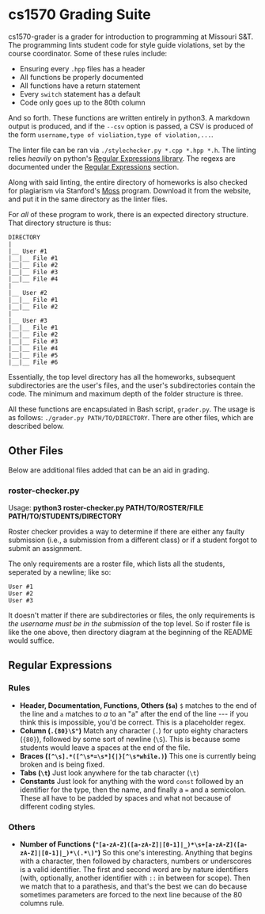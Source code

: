 # cs1570 Grading Suite
cs1570-grader is a grader for introduction to programming at Missouri S&T. The programming lints student code for style guide violations, set by the course coordinator. Some of these rules include:

- Ensuring every `.hpp` files has a header
- All functions be properly documented
- All functions have a return statement
- Every `switch` statement has a default
- Code only goes up to the 80th column

And so forth. These functions are written entirely in python3. A markdown output is produced, and if the `--csv` option is passed, a CSV is produced of the form `username,type of violiation,type of violation,...`.

The linter file can be ran via `./stylechecker.py *.cpp *.hpp *.h`. The linting relies *heavily* on python's [Regular Expressions library](https://docs.python.org/2/library/re.html). The regexs are documented under the [Regular Expressions](#regular-expressions) section.

Along with said linting, the entire directory of homeworks is also checked for plagiarism via Stanford's [Moss](https://theory.stanford.edu/~aiken/moss/) program. Download it from the website, and put it in the same directory as the linter files.

For *all* of these program to work, there is an expected directory structure. That directory structure is thus:

````
DIRECTORY
|
|__ User #1
|__|__ File #1
|__|__ File #2
|__|__ File #3
|__|__ File #4
|
|__ User #2
|__|__ File #1
|__|__ File #2
|
|__ User #3
|__|__ File #1
|__|__ File #2
|__|__ File #3
|__|__ File #4
|__|__ File #5
|__|__ File #6
````

Essentially, the top level directory has all the homeworks, subsequent subdirectories are the user's files, and the user's subdirectories contain the code. The minimum and maximum depth of the folder structure is three.

All these functions are encapsulated in Bash script, `grader.py`. The usage is as follows: `./grader.py PATH/TO/DIRECTORY`. There are other files, which are described below.

## Other Files
Below are additional files added that can be an aid in grading.

### roster-checker.py
Usage: **python3 roster-checker.py PATH/TO/ROSTER/FILE PATH/TO/STUDENTS/DIRECTORY**

Roster checker provides a way to determine if there are either any faulty submission (i.e., a submission from a different class) or if a student forgot to submit an assignment.

The only requirements are a roster file, which lists all the students, seperated by a newline; like so:

````
User #1
User #2
User #3
````

It doesn't matter if there are subdirectories or files, the only requirements is *the username must be in the submission* of the top level. So if roster file is like the one above, then directory diagram at the beginning of the README would suffice.

## Regular Expressions
### Rules
- **Header, Documentation, Functions, Others (`$a`)** `$` matches to the end of the line and `a` matches to *a* to an "a" after the end of the line --- if you think this is impossible, you'd be correct. This is a placeholder regex.
- **Column (`.{80}\S"`)** Match any character (`.`) for upto eighty characters (`{80}`), followed by some sort of newline (`\S`). This is because some students would leave a spaces at the end of the file.
- **Braces (`[^\s].*([^\s*=\s*]{|}[^\s*while.)`)**  This one is currently being broken and is being fixed.
- **Tabs (`\t`)** Just look anywhere for the tab character (`\t`)
- **Constants** Just look for anything with the word `const` followed by an identifier for the type, then the name, and finally a `=` and a semicolon. These all have to be padded by spaces and what not because of different coding styles.

### Others
- **Number of Functions (`"[a-zA-Z]([a-zA-Z]|[0-1]|_)*\s+[a-zA-Z]([a-zA-Z]|[0-1]|_)*\(.*\)"`)** So this one's interesting. Anything that begins with a character, then followed by characters, numbers or underscores is a valid identifier. The first and second word are by nature identifiers (with, optionally, another identifier with `::` in between for scope). Then we match that to a parathesis, and that's the best we can do because sometimes parameters are forced to the next line because of the 80 columns rule.
